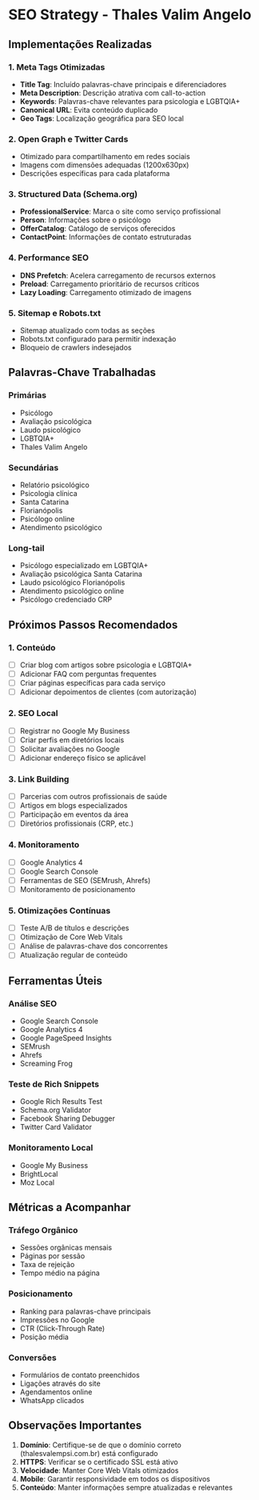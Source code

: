 # SEO Strategy - Thales Valim Angelo

## Implementações Realizadas

### 1. Meta Tags Otimizadas
- **Title Tag**: Incluído palavras-chave principais e diferenciadores
- **Meta Description**: Descrição atrativa com call-to-action
- **Keywords**: Palavras-chave relevantes para psicologia e LGBTQIA+
- **Canonical URL**: Evita conteúdo duplicado
- **Geo Tags**: Localização geográfica para SEO local

### 2. Open Graph e Twitter Cards
- Otimizado para compartilhamento em redes sociais
- Imagens com dimensões adequadas (1200x630px)
- Descrições específicas para cada plataforma

### 3. Structured Data (Schema.org)
- **ProfessionalService**: Marca o site como serviço profissional
- **Person**: Informações sobre o psicólogo
- **OfferCatalog**: Catálogo de serviços oferecidos
- **ContactPoint**: Informações de contato estruturadas

### 4. Performance SEO
- **DNS Prefetch**: Acelera carregamento de recursos externos
- **Preload**: Carregamento prioritário de recursos críticos
- **Lazy Loading**: Carregamento otimizado de imagens

### 5. Sitemap e Robots.txt
- Sitemap atualizado com todas as seções
- Robots.txt configurado para permitir indexação
- Bloqueio de crawlers indesejados

## Palavras-Chave Trabalhadas

### Primárias
- Psicólogo
- Avaliação psicológica
- Laudo psicológico
- LGBTQIA+
- Thales Valim Angelo

### Secundárias
- Relatório psicológico
- Psicologia clínica
- Santa Catarina
- Florianópolis
- Psicólogo online
- Atendimento psicológico

### Long-tail
- Psicólogo especializado em LGBTQIA+
- Avaliação psicológica Santa Catarina
- Laudo psicológico Florianópolis
- Atendimento psicológico online
- Psicólogo credenciado CRP

## Próximos Passos Recomendados

### 1. Conteúdo
- [ ] Criar blog com artigos sobre psicologia e LGBTQIA+
- [ ] Adicionar FAQ com perguntas frequentes
- [ ] Criar páginas específicas para cada serviço
- [ ] Adicionar depoimentos de clientes (com autorização)

### 2. SEO Local
- [ ] Registrar no Google My Business
- [ ] Criar perfis em diretórios locais
- [ ] Solicitar avaliações no Google
- [ ] Adicionar endereço físico se aplicável

### 3. Link Building
- [ ] Parcerias com outros profissionais de saúde
- [ ] Artigos em blogs especializados
- [ ] Participação em eventos da área
- [ ] Diretórios profissionais (CRP, etc.)

### 4. Monitoramento
- [ ] Google Analytics 4
- [ ] Google Search Console
- [ ] Ferramentas de SEO (SEMrush, Ahrefs)
- [ ] Monitoramento de posicionamento

### 5. Otimizações Contínuas
- [ ] Teste A/B de títulos e descrições
- [ ] Otimização de Core Web Vitals
- [ ] Análise de palavras-chave dos concorrentes
- [ ] Atualização regular de conteúdo

## Ferramentas Úteis

### Análise SEO
- Google Search Console
- Google Analytics 4
- Google PageSpeed Insights
- SEMrush
- Ahrefs
- Screaming Frog

### Teste de Rich Snippets
- Google Rich Results Test
- Schema.org Validator
- Facebook Sharing Debugger
- Twitter Card Validator

### Monitoramento Local
- Google My Business
- BrightLocal
- Moz Local

## Métricas a Acompanhar

### Tráfego Orgânico
- Sessões orgânicas mensais
- Páginas por sessão
- Taxa de rejeição
- Tempo médio na página

### Posicionamento
- Ranking para palavras-chave principais
- Impressões no Google
- CTR (Click-Through Rate)
- Posição média

### Conversões
- Formulários de contato preenchidos
- Ligações através do site
- Agendamentos online
- WhatsApp clicados

## Observações Importantes

1. **Domínio**: Certifique-se de que o domínio correto (thalesvalempsi.com.br) está configurado
2. **HTTPS**: Verificar se o certificado SSL está ativo
3. **Velocidade**: Manter Core Web Vitals otimizados
4. **Mobile**: Garantir responsividade em todos os dispositivos
5. **Conteúdo**: Manter informações sempre atualizadas e relevantes
